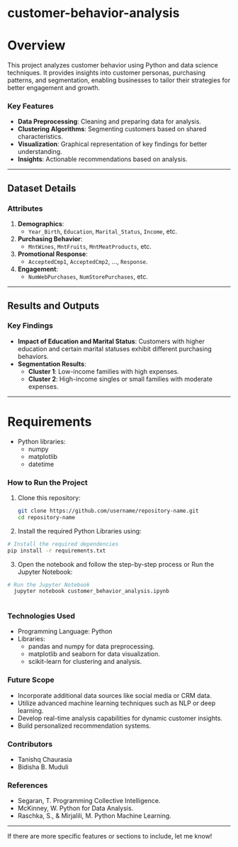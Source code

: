 # customer-behavior-analysis

# Overview
This project analyzes customer behavior using Python and data science techniques. It provides insights into customer personas, purchasing patterns, and segmentation, enabling businesses to tailor their strategies for better engagement and growth.

### Key Features
- **Data Preprocessing**: Cleaning and preparing data for analysis.
- **Clustering Algorithms**: Segmenting customers based on shared characteristics.
- **Visualization**: Graphical representation of key findings for better understanding.
- **Insights**: Actionable recommendations based on analysis.

---
## Dataset Details

### Attributes
1. **Demographics**: 
   - `Year_Birth`, `Education`, `Marital_Status`, `Income`, etc.
2. **Purchasing Behavior**: 
   - `MntWines`, `MntFruits`, `MntMeatProducts`, etc.
3. **Promotional Response**: 
   - `AcceptedCmp1`, `AcceptedCmp2`, ..., `Response`.
4. **Engagement**: 
   - `NumWebPurchases`, `NumStorePurchases`, etc.

---

## Results and Outputs

### Key Findings
- **Impact of Education and Marital Status**: Customers with higher education and certain marital statuses exhibit different purchasing behaviors.
- **Segmentation Results**: 
  - **Cluster 1**: Low-income families with high expenses.
  - **Cluster 2**: High-income singles or small families with moderate expenses.

---


# Requirements
- Python libraries:
  - numpy
  - matplotlib
  - datetime
 
### How to Run the Project

1. Clone this repository:
   ```bash
   git clone https://github.com/username/repository-name.git
   cd repository-name

2. Install the required Python Libraries using:
```bash
# Install the required dependencies
pip install -r requirements.txt
```
3. Open the notebook and follow the step-by-step process or Run the Jupyter Notebook:
 ```bash
# Run the Jupyter Notebook
   jupyter notebook customer_behavior_analysis.ipynb
  
  ```

### Technologies Used
- Programming Language: Python
- Libraries:
  - pandas and numpy for data preprocessing.
  - matplotlib and seaborn for data visualization.
  - scikit-learn for clustering and analysis.
 
### Future Scope
- Incorporate additional data sources like social media or CRM data.
- Utilize advanced machine learning techniques such as NLP or deep learning.
- Develop real-time analysis capabilities for dynamic customer insights.
- Build personalized recommendation systems.

### Contributors
- Tanishq Chaurasia
- Bidisha B. Muduli

### References
- Segaran, T. Programming Collective Intelligence.
- McKinney, W. Python for Data Analysis.
- Raschka, S., & Mirjalili, M. Python Machine Learning.
  
---
If there are more specific features or sections to include, let me know! 
